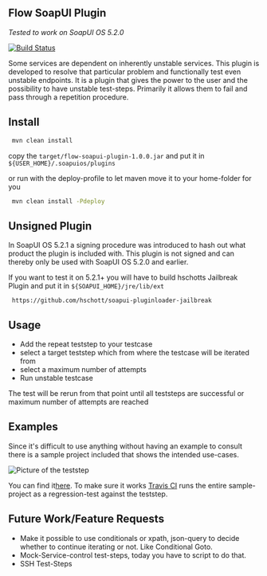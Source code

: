 Flow SoapUI Plugin
-------------------------------

*Tested to work  on SoapUI OS 5.2.0*

[![Build Status](https://travis-ci.org/O5ten/flow-soapui-plugin.svg?branch=master)](https://travis-ci.org/O5ten/flow-soapui-plugin)

Some services are dependent on inherently unstable services. This plugin is developed to resolve that particular problem and functionally test even unstable endpoints. 
It is a plugin that gives the power to the user and the possibility to have unstable test-steps. Primarily it allows them to fail and pass through a repetition procedure. 

Install
-------------------------------

```bash
 mvn clean install 
```

copy the ``` target/flow-soapui-plugin-1.0.0.jar ``` and put it in ``` ${USER_HOME}/.soapuios/plugins```

or run with the deploy-profile to let maven move it to your home-folder for you

```bash
 mvn clean install -Pdeploy
```

Unsigned Plugin
-------------------------------

In SoapUI OS 5.2.1 a signing procedure was introduced to hash out what product the plugin is included with.
This plugin is not signed and can thereby only be used with SoapUI OS 5.2.0 and earlier. 

If you want to test it on 5.2.1+ you will have to build
hschotts Jailbreak Plugin and put it in ``` ${SOAPUI_HOME}/jre/lib/ext ```

```
 https://github.com/hschott/soapui-pluginloader-jailbreak
```

Usage
-------------------------------

- Add the repeat teststep to your testcase
- select a target teststep which from where the testcase will be iterated from
- select a maximum number of attempts
- Run unstable testcase

The test will be rerun from that point until all teststeps are successful or maximum number of attempts are reached

Examples
-------------------------------

Since it's difficult to use anything without having an example to consult there is a sample project included that shows the intended use-cases. 

![Picture of the teststep][1]

You can find it[here][2]. To make sure it works [Travis CI][3] runs the entire sample-project as a regression-test against the teststep. 
 
Future Work/Feature Requests
-------------------------------

- Make it possible to use conditionals or xpath, json-query to decide whether to continue iterating or not. Like Conditional Goto. 
- Mock-Service-control test-steps, today you have to script to do that. 
- SSH Test-Steps 

[1]: https://github.com/O5ten/flow-soapui-plugin/blob/master/repeat-test-step.jpg
[2]: https://github.com/O5ten/flow-soapui-plugin/blob/master/Unstable-Endpoint-SoapUI-project.xml
[3]: https://travis-ci.org/O5ten/flow-soapui-plugin